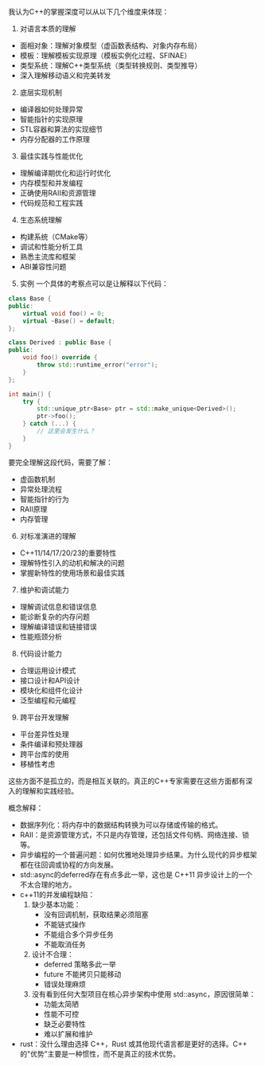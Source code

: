 我认为C++的掌握深度可以从以下几个维度来体现：

1. 对语言本质的理解
- 面相对象：理解对象模型（虚函数表结构、对象内存布局）
- 模板：理解模板实现原理（模板实例化过程、SFINAE）
- 类型系统：理解C++类型系统（类型转换规则、类型推导）
- 深入理解移动语义和完美转发

2. 底层实现机制
- 编译器如何处理异常
- 智能指针的实现原理 
- STL容器和算法的实现细节
- 内存分配器的工作原理

3. 最佳实践与性能优化
- 理解编译期优化和运行时优化
- 内存模型和并发编程
- 正确使用RAII和资源管理
- 代码规范和工程实践

4. 生态系统理解
- 构建系统（CMake等）
- 调试和性能分析工具
- 熟悉主流库和框架
- ABI兼容性问题

5. 实例
一个具体的考察点可以是让解释以下代码：
```cpp
class Base {
public:
    virtual void foo() = 0;
    virtual ~Base() = default;
};

class Derived : public Base {
public:
    void foo() override {
        throw std::runtime_error("error");
    }
};

int main() {
    try {
        std::unique_ptr<Base> ptr = std::make_unique<Derived>();
        ptr->foo();
    } catch (...) {
        // 这里会发生什么？
    }
}
```

要完全理解这段代码，需要了解：
- 虚函数机制
- 异常处理流程
- 智能指针的行为
- RAII原理
- 内存管理

6. 对标准演进的理解
- C++11/14/17/20/23的重要特性
- 理解特性引入的动机和解决的问题
- 掌握新特性的使用场景和最佳实践

7. 维护和调试能力
- 理解调试信息和错误信息
- 能诊断复杂的内存问题
- 理解编译错误和链接错误
- 性能瓶颈分析

8. 代码设计能力
- 合理运用设计模式
- 接口设计和API设计
- 模块化和组件化设计
- 泛型编程和元编程

9. 跨平台开发理解
- 平台差异性处理
- 条件编译和预处理器
- 跨平台库的使用
- 移植性考虑

这些方面不是孤立的，而是相互关联的。真正的C++专家需要在这些方面都有深入的理解和实践经验。

概念解释：
- 数据序列化：将内存中的数据结构转换为可以存储或传输的格式。
- RAII：是资源管理方式，不只是内存管理，还包括文件句柄、网络连接、锁等。
- 异步编程的一个普遍问题：如何优雅地处理异步结果。为什么现代的异步框架都在往回调或协程的方向发展。
- std::async的deferred存在有点多此一举，这也是 C++11 异步设计上的一个不太合理的地方。
- c++11的并发编程缺陷：
    1. 缺少基本功能：
        - 没有回调机制，获取结果必须阻塞
        - 不能链式操作
        - 不能组合多个异步任务
        - 不能取消任务
    2. 设计不合理：
        - deferred 策略多此一举
        - future 不能拷贝只能移动
        - 错误处理麻烦
    3. 没有看到任何大型项目在核心异步架构中使用 std::async，原因很简单：
        - 功能太简陋
        - 性能不可控
        - 缺乏必要特性
        - 难以扩展和维护
- rust：没什么理由选择 C++，Rust 或其他现代语言都是更好的选择。C++ 的"优势"主要是一种惯性，而不是真正的技术优势。